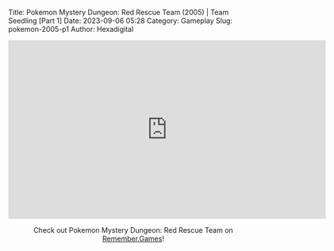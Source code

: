Title: Pokemon Mystery Dungeon: Red Rescue Team (2005) | Team Seedling [Part 1]
Date: 2023-09-06 05:28
Category: Gameplay
Slug: pokemon-2005-p1
Author: Hexadigital

<center><iframe src="https://www.youtube.com/embed/zmhRUZcJl4s?feature=oembed" allow="accelerometer; autoplay; encrypted-media; gyroscope; picture-in-picture" width="640" height="360" frameborder="0"></iframe>

Check out Pokemon Mystery Dungeon: Red Rescue Team on [Remember.Games](https://remember.games/game/382/pokemon-mystery-dungeon-red-rescue-team/)!</center>
